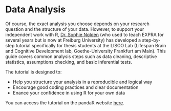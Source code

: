 # Data Analysis

Of course, the exact analysis you choose depends on your research question and the structure of your data. However, to support your independent work with R, [Dr. Sophie Nolden](https://uni-freiburg.de/edupsy/team/nolden/) (who used to teach EXPRA for several years but is now at Freiburg University) has developed a step-by-step tutorial specifically for thesis students at the LISCO Lab (Lifespan Brain and Cognitive Development lab, Goethe-University Frankfurt am Main). This guide covers common analysis steps such as data cleaning, descriptive statistics, assumptions checking, and basic inferential tests.

The tutorial is designed to:  

- Help you structure your analysis in a reproducible and logical way
- Encourage good coding practices and clear documentation
- Enance your confidence in using R for your own data

You can access the tutorial on the pandaR website [here](https://pandar.netlify.app/lehre/independence/independence-r/).
